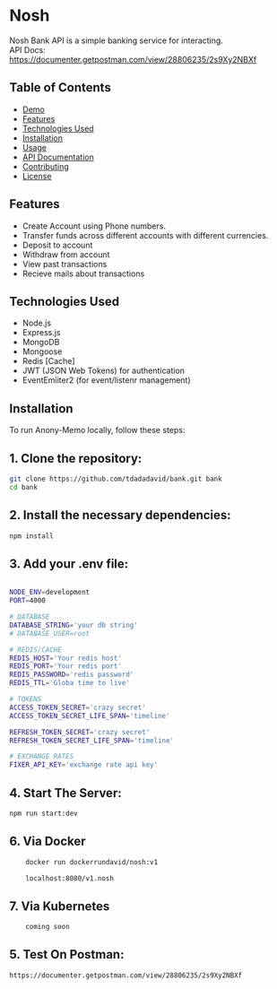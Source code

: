 

# Nosh 
Nosh Bank API is a simple banking service for interacting.
<br/>
API Docs: https://documenter.getpostman.com/view/28806235/2s9Xy2NBXf

## Table of Contents

- [Demo](#demo)
- [Features](#features)
- [Technologies Used](#technologies-used)
- [Installation](#installation)
- [Usage](#usage)
- [API Documentation](#api-documentation)
- [Contributing](#contributing)
- [License](#license)
<!-- 
## Demo

You can try out the live demo of Anony-Memo at [https://your-demo-url.com](https://your-demo-url.com). -->

## Features

- Create Account using Phone numbers.
- Transfer funds across different accounts with different currencies.
- Deposit to account
- Withdraw from account
- View past transactions
- Recieve mails about transactions
<!-- - Responsive and user-friendly interface. -->

## Technologies Used

- Node.js
- Express.js
- MongoDB
- Mongoose
- Redis [Cache]
- JWT (JSON Web Tokens) for authentication
- EventEmiiter2 (for event/listenr management)

<!-- - HTML, CSS, and JavaScript (Frontend) -->

## Installation

To run Anony-Memo locally, follow these steps:

## 1. Clone the repository:

```bash
git clone https://github.com/tdadadavid/bank.git bank
cd bank
```

## 2. Install the necessary dependencies:

```bash
npm install

```

## 3. Add your .env file:

```bash

NODE_ENV=development
PORT=4000

# DATABASE
DATABASE_STRING='your db string'
# DATABASE_USER=root

# REDIS/CACHE
REDIS_HOST='Your redis host'
REDIS_PORT='Your redis port'
REDIS_PASSWORD='redis password'
REDIS_TTL='Globa time to live'

# TOKENS
ACCESS_TOKEN_SECRET='crazy secret'
ACCESS_TOKEN_SECRET_LIFE_SPAN='timeline'

REFRESH_TOKEN_SECRET='crazy secret'
REFRESH_TOKEN_SECRET_LIFE_SPAN='timeline'

# EXCHANGE RATES 
FIXER_API_KEY='exchange rate api key'

```

## 4. Start The Server:

```bash
npm run start:dev

```

## 6. Via Docker 
```bash
    docker run dockerrundavid/nosh:v1

    localhost:8080/v1.nosh
```

## 7. Via Kubernetes 
```bash
    coming soon
```

## 5. Test On Postman:

```bash
https://documenter.getpostman.com/view/28806235/2s9Xy2NBXf
```

